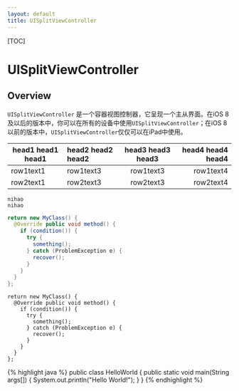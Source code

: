 ```yaml
---
layout: default
title: UISplitViewController
---
```


[TOC]

# UISplitViewController #

## Overview ##
`UISplitViewController` 是一个容器视图控制器，它呈现一个主从界面。在iOS 8及以后的版本中，你可以在所有的设备中使用`UISplitViewController`；在iOS 8以前的版本中，`UISplitViewController`仅仅可以在iPad中使用。

|head1 head1 head1|head2 head2 head2|head3 head3 head3|head4 head4 head4|
|---|:---|:---:|---:|
|row1text1|row1text3|row1text3|row1text4|
|row2text1|row2text3|row2text3|row2text4|

```
nihao
nihao
```

``` java
return new MyClass() {
  @Override public void method() {
    if (condition()) {
      try {
        something();
      } catch (ProblemException e) {
        recover();
      }
    }
  }
};
```

    return new MyClass() {
      @Override public void method() {
        if (condition()) {
          try {
            something();
          } catch (ProblemException e) {
            recover();
          }
        }
      }
    };

{% highlight java %}
public class HelloWorld {
    public static void main(String args[]) {
      System.out.println("Hello World!");
    }
}
{% endhighlight %}
